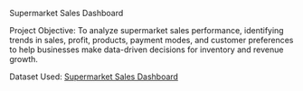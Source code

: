 Supermarket Sales Dashboard

Project Objective:
To analyze supermarket sales performance, identifying trends in sales, profit, products, payment modes, and customer preferences to help businesses make data-driven decisions for inventory and revenue growth.

Dataset Used:
<a href = "https://leanexcelsolutions.com/sales-dashboard-in-excel-power-bi/#google_vignette">Supermarket Sales Dashboard</a>


